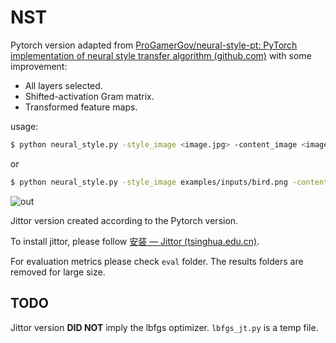 # NST

Pytorch version adapted from [ProGamerGov/neural-style-pt: PyTorch implementation of neural style transfer algorithm (github.com)](https://github.com/ProGamerGov/neural-style-pt) with some improvement:

* All layers selected.
* Shifted-activation Gram matrix.
* Transformed feature maps.

usage:

```sh
$ python neural_style.py -style_image <image.jpg> -content_image <image.jpg>
```

or

```sh
$ python neural_style.py -style_image examples/inputs/bird.png -content_image examples/inputs/starry_night.jpg -output_image out.png -model_file models/vgg19-d01eb7cb.pth -gpu 0 -backend cudnn -num_iterations 1000 -image_size 800 -optimizer lfbgs -improve_gram
```

![out](https://ruin-typora.oss-cn-beijing.aliyuncs.com/out.png)

Jittor version created according to the Pytorch version.

To install jittor, please follow [安装 — Jittor (tsinghua.edu.cn)](https://cg.cs.tsinghua.edu.cn/jittor/download/).

For evaluation metrics please check `eval` folder. The results folders are removed for large size.



## TODO

Jittor version **DID NOT** imply the lbfgs optimizer. `lbfgs_jt.py` is a temp file.

